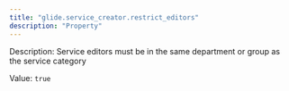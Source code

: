 ```yaml
---
title: "glide.service_creator.restrict_editors"
description: "Property"
---
```


Description: Service editors must be in the same department or group as the service category

Value: `true`